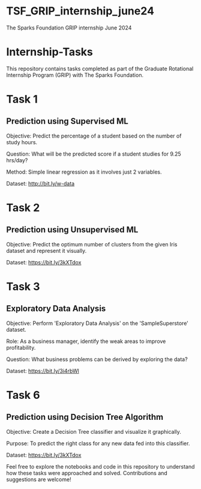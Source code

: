 # TSF_GRIP_internship_june24
The Sparks Foundation GRIP internship June 2024

# Internship-Tasks
This repository contains tasks completed as part of the Graduate Rotational Internship Program (GRIP) with The Sparks Foundation.


# Task 1
## Prediction using Supervised ML
Objective: Predict the percentage of a student based on the number of study hours.

Question: What will be the predicted score if a student studies for 9.25 hrs/day?

Method: Simple linear regression as it involves just 2 variables.

Dataset: http://bit.ly/w-data

# Task 2
## Prediction using Unsupervised ML
Objective: Predict the optimum number of clusters from the given Iris dataset and represent it visually.

Dataset: https://bit.ly/3kXTdox

# Task 3
## Exploratory Data Analysis
Objective: Perform 'Exploratory Data Analysis' on the 'SampleSuperstore' dataset.

Role: As a business manager, identify the weak areas to improve profitability.

Question: What business problems can be derived by exploring the data?

Dataset: https://bit.ly/3i4rbWl

# Task 6
## Prediction using Decision Tree Algorithm
Objective: Create a Decision Tree classifier and visualize it graphically.

Purpose: To predict the right class for any new data fed into this classifier.

Dataset: https://bit.ly/3kXTdox

Feel free to explore the notebooks and code in this repository to understand how these tasks were approached and solved. Contributions and suggestions are welcome!
